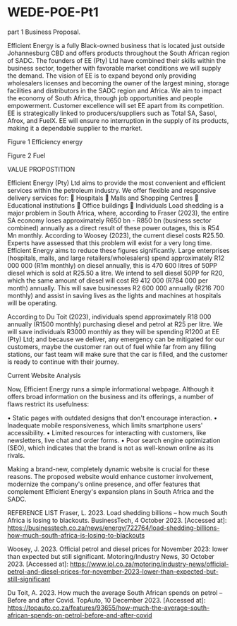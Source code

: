 # WEDE-POE-Pt1
part 1
Business Proposal.

Efficient Energy is a fully Black-owned business that is located just outside Johannesburg CBD and offers products throughout the South African region of SADC. The founders of EE (Pty) Ltd have combined their skills within the business sector, together with favorable market conditions we will supply the demand. 
The vision of EE is to expand beyond only providing wholesalers licenses and becoming the owner of the largest mining, storage facilities and distributors in the SADC region and Africa. We aim to impact the economy of South Africa, through job opportunities and people empowerment. Customer excellence will set EE apart from its competition. EE is strategically linked to producers/suppliers such as Total SA, Sasol, Afrox, and FuelX. EE will ensure no interruption in the supply of its products, making it a dependable supplier to the market. 

 
Figure 1 Efficiency energy
 
 
Figure 2 Fuel

VALUE PROPOSTITION

Efficient Energy (Pty) Ltd aims to provide the most convenient and efficient services within the petroleum industry. We offer flexible and responsive delivery services for:
	Hospitals
	Malls and Shopping Centres
	Educational institutions
	Office buildings 
	Individuals
Load shedding is a major problem in South Africa, where, according to Fraser (2023), the entire SA economy loses approximately R650 bn - R850 bn (business sector combined) annually as a direct result of these power outages, this is R54 Mn monthly. According to Woosey (2023), the current diesel costs R25.50. Experts have assessed that this problem will exist for a very long time. Efficient Energy aims to reduce these figures significantly. Large enterprises (hospitals, malls, and large retailers/wholesalers) spend approximately R12 000 000 (R1m monthly) on diesel annually, this is 470 600 litres of 50PP diesel which is sold at R25.50 a litre. We intend to sell diesel 50PP for R20, which the same amount of diesel will cost R9 412 000 (R784 000 per month) annually. This will save businesses R2 600 000 annually (R216 700 monthly) and assist in saving lives as the lights and machines at hospitals will be operating. 

According to Du Toit (2023), individuals spend approximately R18 000 annually (R1500 monthly) purchasing diesel and petrol at R25 per litre. We will save individuals R3000 monthly as they will be spending R1200 at EE (Pty) Ltd; and because we deliver, any emergency can be mitigated for our customers, maybe the customer ran out of fuel while far from any filling stations, our fast team will make sure that the car is filled, and the customer is ready to continue with their journey. 


Current Website Analysis

Now, Efficient Energy runs a simple informational webpage.  Although it offers broad information on the business and its offerings, a number of flaws restrict its usefulness:

•	Static pages with outdated designs that don't encourage interaction.
•	Inadequate mobile responsiveness, which limits smartphone users' accessibility.
•	Limited resources for interacting with customers, like newsletters, live 
chat and order forms.
•	Poor search engine optimization (SEO), which indicates that the brand is not as well-known online as its rivals.

Making a brand-new, completely dynamic website is crucial for these reasons.  The proposed website would enhance customer involvement, modernize the company's online presence, and offer features that complement Efficient Energy's expansion plans in South Africa and the SADC.








REFERENCE LIST
Fraser, L. 2023. Load shedding billions – how much South Africa is losing to blackouts. BusinessTech, 4 October 2023. [Accessed at]: https://businesstech.co.za/news/energy/722764/load-shedding-billions-how-much-south-africa-is-losing-to-blackouts 

Woosey, J. 2023. Official petrol and diesel prices for November 2023: lower than expected but still significant. Motoring/Industry News, 30 October 2023. [Accessed at]: https://www.iol.co.za/motoring/industry-news/official-petrol-and-diesel-prices-for-november-2023-lower-than-expected-but-still-significant 

Du Toit, A. 2023. How much the average South African spends on petrol – Before and after Covid. TopAuto, 10 December 2023. [Accessed at]: https://topauto.co.za/features/93655/how-much-the-average-south-african-spends-on-petrol-before-and-after-covid

